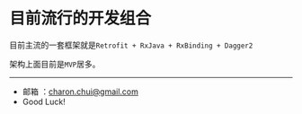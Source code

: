 目前流行的开发组合
===


目前主流的一套框架就是`Retrofit + RxJava + RxBinding + Dagger2`

架构上面目前是`MVP`居多。



---

- 邮箱 ：charon.chui@gmail.com  
- Good Luck! 